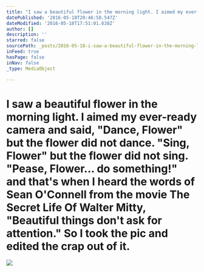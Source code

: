 ```yaml
---
title: "I saw a beautiful flower in the morning light. I aimed my ever-ready camera and said, \"Dance, Flower\" but the flower did not dance. \"Sing, Flower\" but the flower did not sing. \"Pease, Flower... do something!\" and that's when I heard the words of Sean O'Connell from the movie The Secret Life Of Walter Mitty, \"Beautiful things don't ask for attention.\" So I took the pic and edited the crap out of it."
datePublished: '2016-05-18T20:46:58.547Z'
dateModified: '2016-05-18T17:51:01.638Z'
author: []
description: ''
starred: false
sourcePath: _posts/2016-05-18-i-saw-a-beautiful-flower-in-the-morning-light-i-aimed-my-ev.md
inFeed: true
hasPage: false
inNav: false
_type: MediaObject

---
```

# I saw a beautiful flower in the morning light. I aimed my ever-ready camera and said, "Dance, Flower" but the flower did not dance. "Sing, Flower" but the flower did not sing. "Pease, Flower... do something!" and that's when I heard the words of Sean O'Connell from the movie The Secret Life Of Walter Mitty, "Beautiful things don't ask for attention." So I took the pic and edited the crap out of it.
![](https://the-grid-user-content.s3-us-west-2.amazonaws.com/0c25fcf7-9c7f-4137-bbef-fbf2ccad5663.jpg)
